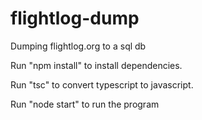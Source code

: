 # flightlog-dump
Dumping flightlog.org to a sql db

Run "npm install" to install dependencies.

Run "tsc" to convert typescript to javascript.

Run "node start" to run the program
